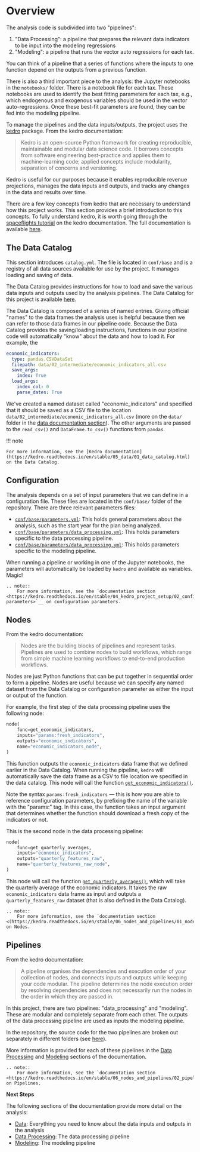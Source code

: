 # Overview

The analysis code is subdivided into two "pipelines": 

1. "Data Processing": a pipeline that prepares the relevant data indicators to be input into the modeling regressions
1. "Modeling": a pipeline that runs the vector auto regressions for each tax.

You can think of a pipeline that a series of functions where the inputs to one function depend on the outputs from a previous function. 

There is also a third important piece to the analysis: the Jupyter notebooks in the `notebooks/` folder. There is a
notebook file for each tax. These notebooks are used to identify the best fitting parameters for each tax, e.g., 
which endogenous and exogenous variables should be used in the vector auto-regressions. Once these best-fit
parameters are found, they can be fed into the modeling pipeline.

To manage the pipelines and the data inputs/outputs, the project uses the [kedro](https://github.com/quantumblacklabs/kedro) package. From the kedro documentation:

> Kedro is an open-source Python framework for creating reproducible, maintainable and modular data science code. It borrows concepts from software engineering best-practice and applies them to machine-learning code; applied concepts include modularity, separation of concerns and versioning.

Kedro is useful for our purposes because it enables reproducible revenue projections,
manages the data inputs and outputs, and tracks any changes in the data and results over time.

There are a few key concepts from kedro that are necessary to understand how this project works. This 
section provides a brief introduction to this concepts. To fully understand kedro, it is worth 
going through the [spaceflights tutorial](https://kedro.readthedocs.io/en/stable/03_tutorial/01_spaceflights_tutorial.html) on the kedro documentation. The full documentation is available [here](https://kedro.readthedocs.io/en/stable/index.html).

## The Data Catalog


This section introduces `catalog.yml`. The file is located in `conf/base` and is a registry of all data sources available for use by the project. It manages loading and saving of data. 

The Data Catalog provides instructions for how to load and save the various data inputs and outputs used by
the analysis pipelines. The Data Catalog for this project is available [here](https://github.com/PhiladelphiaController/five-year-plan-analysis/blob/main/conf/base/catalog.yml).

The Data Catalog is composed of a series of named entries. Giving official "names" to the data frames the analysis uses is helpful because then we can refer to those data frames in our pipeline code. Because the 
Data Catalog provides the saving/loading instructions, functions in our pipeline code will automatically "know" about
the data and how to load it. For example, the 

```yaml
economic_indicators:
  type: pandas.CSVDataSet
  filepath: data/02_intermediate/economic_indicators_all.csv
  save_args:
    index: True
  load_args:
    index_col: 0
    parse_dates: True
```

We've created a named dataset called "economic_indicators" and specified that it should be saved as a CSV file to the 
location `data/02_intermediate/economic_indicators_all.csv` (more on the `data/` folder in the [data documentation section](../02_data/data_folder)). The other arguments are passed to the `read_csv()` and `DataFrame.to_csv()` functions from `pandas`.


!!! note

    For more information, see the [Kedro documentation](https://kedro.readthedocs.io/en/stable/05_data/01_data_catalog.html) on the Data Catalog.


## Configuration

The analysis depends on a set of input parameters that we can define in a configuration file. These files are located
in the `conf/base/` folder of the repository. There are three relevant parameters files:

- [`conf/base/parameters.yml`](https://github.com/PhiladelphiaController/five-year-plan-analysis/blob/main/conf/base/parameters.yml): This holds general parameters about the analysis, such as the start year for the plan being analyzed.
- [`conf/base/parameters/data_processing.yml`](https://github.com/PhiladelphiaController/five-year-plan-analysis/blob/main/conf/base/parameters/data_processing.yml): This holds parameters specific to the data processing pipeline.
- [`conf/base/parameters/data_processing.yml`](https://github.com/PhiladelphiaController/five-year-plan-analysis/blob/main/conf/base/parameters/data_processing.yml): This holds parameters specific to the modeling pipeline.

When running a pipeline or working in one of the Jupyter notebooks, the parameters will automatically
be loaded by `kedro` and available as variables. Magic!

```eval_rst
.. note::
    For more information, see the `documentation section <https://kedro.readthedocs.io/en/stable/04_kedro_project_setup/02_configuration.html#use-parameters>`__ on configuration parameters.
```

## Nodes

From the kedro documentation:

> Nodes are the building blocks of pipelines and represent tasks. Pipelines are used to combine nodes to build workflows, which range from simple machine learning workflows to end-to-end production workflows.


Nodes are just Python functions that can be put together in sequential order to form a pipeline. Nodes are useful
because we can specify any named dataset from the Data Catalog or configuration parameter as either the input or output of the function. 

For example, the first step of the data processing pipeline uses the following node:

```python
node(
    func=get_economic_indicators,
    inputs="params:fresh_indicators",
    outputs="economic_indicators",
    name="economic_indicators_node",
)
```

This function outputs the `economic_indicators` data frame that we defined earlier in the Data Catalog. When 
running the pipeline, `kedro` will automatically save the data frame as a CSV to file location we specified
in the data catalog. This node will call the function [`get_economic_indicators()`](../fyp_analysis.pipelines.data_processing.nodes.get_economic_indicators.html#fyp_analysis.pipelines.data_processing.nodes.get_economic_indicators). 

Note the syntax `params:fresh_indicators` — this is how you are able to reference configuration parameters, by
prefixing the name of the variable with the "params:" tag. In this case, the function takes an input
argument that determines whether the function should download a fresh copy of the indicators or not.


This is the second node in the data processing pipeline:

```python
node(
    func=get_quarterly_averages,
    inputs="economic_indicators",
    outputs="quarterly_features_raw",
    name="quarterly_features_raw_node",
)
```

This node will call the function [`get_quarterly_averages()`](../fyp_analysis.pipelines.data_processing.nodes.get_quarterly_averages.html#fyp_analysis.pipelines.data_processing.nodes.get_quarterly_averages), which will take the quarterly average of the economic indicators. It takes the raw `economic_indicators` data frame as input and outputs a `quarterly_features_raw` dataset (that is also defined in the Data Catalog). 

```eval_rst
.. note::
    For more information, see the `documentation section <(https://kedro.readthedocs.io/en/stable/06_nodes_and_pipelines/01_nodes.html>`__ on Nodes.
```

## Pipelines

From the kedro documentation: 

> A pipeline organises the dependencies and execution order of your collection of nodes, and connects inputs and outputs while keeping your code modular. The pipeline determines the node execution order by resolving dependencies and does not necessarily run the nodes in the order in which they are passed in.

In this project, there are two pipelines: "data_processing" and "modeling". These are modular and completely 
separate from each other. The outputs of the data processing pipeline are used as inputs the modeling pipeline.

In the repository, the source code for the two pipelines are broken out separately in different folders 
(see [here](https://github.com/PhiladelphiaController/five-year-plan-analysis/tree/main/src/fyp_analysis/pipelines)).

More information is provided for each of these pipelines in the [Data Processing](../03_processing/overview)
and [Modeling](../04_modeling/overview) sections of the documentation.


```eval_rst
.. note::
    For more information, see the `documentation section <https://kedro.readthedocs.io/en/stable/06_nodes_and_pipelines/02_pipeline_introduction.html>`__ on Pipelines.
```


**Next Steps**

The following sections of the documentation provide more detail on the analysis:

- [Data](../02_data/data_folder): Everything you need to know about the data inputs and outputs in the analysis
- [Data Processing](../03_processing/overview): The data processing pipeline
- [Modeling](../04_modeling/overview): The modeling pipeline

